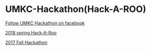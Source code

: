 
# UMKC-Hackathon(Hack-A-ROO)

[Follow UMKC Hackathon on facebook](https://www.facebook.com/umkchackathon/)

[2018 spring Hack-A-Roo](https://github.com/UMKCNSF/UMKC--HACKATHON/wiki/Hackathon-Winners)

[2017 Fall Hackathon](https://github.com/UMKCNSF/UMKC--HACKATHON/wiki/Quiz-Winners)

